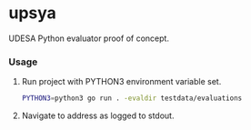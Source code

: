 # upsya
UDESA Python evaluator proof of concept.

### Usage
1. Run project with PYTHON3 environment variable set.
    ```sh
    PYTHON3=python3 go run . -evaldir testdata/evaluations
    ```

2. Navigate to address as logged to stdout.